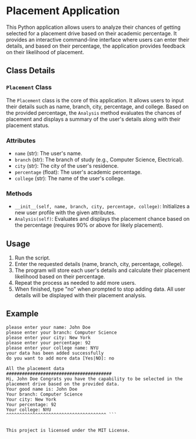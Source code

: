 # Placement Application

This Python application allows users to analyze their chances of getting selected for a placement drive based on their academic percentage. It provides an interactive command-line interface where users can enter their details, and based on their percentage, the application provides feedback on their likelihood of placement.

## Class Details

### `Placement` Class
The `Placement` class is the core of this application. It allows users to input their details such as name, branch, city, percentage, and college. Based on the provided percentage, the `Analysis` method evaluates the chances of placement and displays a summary of the user's details along with their placement status.

### Attributes
- `name` (str): The user's name.
- `branch` (str): The branch of study (e.g., Computer Science, Electrical).
- `city` (str): The city of the user's residence.
- `percentage` (float): The user's academic percentage.
- `college` (str): The name of the user's college.

### Methods
- `__init__(self, name, branch, city, percentage, college)`: Initializes a new user profile with the given attributes.
- `Analysis(self)`: Evaluates and displays the placement chance based on the percentage (requires 90% or above for likely placement).

## Usage

1. Run the script.
2. Enter the requested details (name, branch, city, percentage, college).
3. The program will store each user's details and calculate their placement likelihood based on their percentage.
4. Repeat the process as needed to add more users.
5. When finished, type "no" when prompted to stop adding data. All user details will be displayed with their placement analysis.

## Example

```plaintext
please enter your name: John Doe
please enter your branch: Computer Science
please enter your city: New York
please enter your percentage: 92
please enter your college name: NYU
your data has been added successfully
do you want to add more data [Yes|NO]: no

All the placement data
########################################
Hi, John Doe Congrats you have the capability to be selected in the placement drive based on the provided data.
Your good name is: John Doe
Your branch: Computer Science
Your city: New York
Your percentage: 92
Your college: NYU
^^^^^^^^^^^^^^^^^^^^^^^^^^^^^^^^^^^^^^ ```


This project is licensed under the MIT License.

